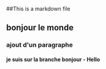 ##This is a markdown file

## bonjour le monde

### ajout d'un paragraphe 

#### je suis sur la branche bonjour - Hello
